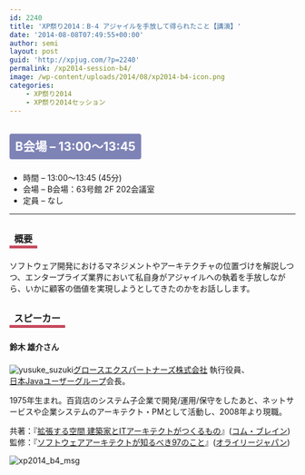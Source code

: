 ```yaml
---
id: 2240
title: 'XP祭り2014：B-4 アジャイルを手放して得られたこと【講演】'
date: '2014-08-08T07:49:55+00:00'
author: semi
layout: post
guid: 'http://xpjug.com/?p=2240'
permalink: /xp2014-session-b4/
image: /wp-content/uploads/2014/08/xp2014-b4-icon.png
categories:
    - XP祭り2014
    - XP祭り2014セッション
---
```


## <span style="color:#FFFFFF; background-color:#7E83B6; margin:0 0 30px 0; padding:10px 10px; border-radius:4px; line-height:2.5;">B会場 – 13:00～13:45</span>

- 時間 – 13:00～13:45 (45分)
- 会場 – B会場：63号館 2F 202会議室
- 定員 – なし

---

### <span style="margin:0 0 10px 0; padding:2px 8px; border-width:0 0 5px 0; border-color:#C6485B; border-style:solid; line-height:2.5;">概要</span>

ソフトウェア開発におけるマネジメントやアーキテクチャの位置づけを解説しつつ、エンタープライズ業界において私自身がアジャイルへの執着を手放しながら、いかに顧客の価値を実現しようとしてきたのかをお話しします。

### <span style="margin:0 0 10px 0; padding:2px 8px; border-width:0 0 5px 0; border-color:#C6485B; border-style:solid; line-height:2.5;">スピーカー</span>

#### <span style="line-height:1.5;">鈴木 雄介さん</span>

![yusuke_suzuki](http://xpjug.com/wp-content/uploads/2014/08/yusuke_suzuki.jpg)[グロースエクスパートナーズ株式会社](http://www.gxp.co.jp/) 執行役員、  
[日本Javaユーザーグループ](http://www.java-users.jp/)会長。

1975年生まれ。百貨店のシステム子企業で開発/運用/保守をしたあと、ネットサービスや企業システムのアーキテクト・PMとして活動し、2008年より現職。

共著：『[拡張する空間 建築家とITアーキテクトがつくるもの](http://www.amazon.co.jp/dp/490261135X)』([コム・ブレイン](http://combrain.jp/))  
監修：『[ソフトウェアアーキテクトが知るべき97のこと](http://www.amazon.co.jp/dp/4873114292)』([オライリージャパン](http://www.oreilly.co.jp/))

![xp2014_b4_msg](http://xpjug.com/wp-content/uploads/2014/08/xp2014_b4_msg.png)